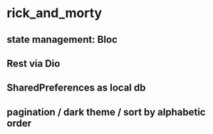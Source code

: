 # rick_and_morty

## state management: Bloc
## Rest via Dio
## SharedPreferences as local db
## pagination / dark theme / sort by alphabetic order


